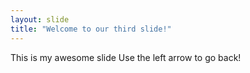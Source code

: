 ```yaml
---
layout: slide
title: "Welcome to our third slide!"
---
```

This is my awesome slide
Use the left arrow to go back!
